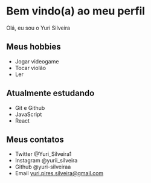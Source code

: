 # Bem vindo(a) ao meu perfil 

Olá, eu sou o Yuri Silveira

## Meus hobbies

- Jogar videogame
- Tocar violão
- Ler

## Atualmente estudando 

- Git e Github
- JavaScript
- React

## Meus contatos

- Twitter @Yuri_Silveira1
- Instagram @yurii_silveira
- Github @yuri-silveiraa
- Email yuri.pires.silveira@gmail.com
